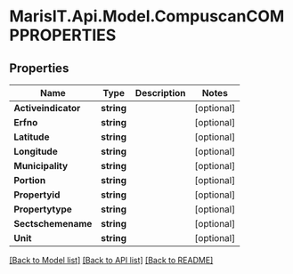 
# MarisIT.Api.Model.CompuscanCOMPPROPERTIES

## Properties

Name | Type | Description | Notes
------------ | ------------- | ------------- | -------------
**Activeindicator** | **string** |  | [optional] 
**Erfno** | **string** |  | [optional] 
**Latitude** | **string** |  | [optional] 
**Longitude** | **string** |  | [optional] 
**Municipality** | **string** |  | [optional] 
**Portion** | **string** |  | [optional] 
**Propertyid** | **string** |  | [optional] 
**Propertytype** | **string** |  | [optional] 
**Sectschemename** | **string** |  | [optional] 
**Unit** | **string** |  | [optional] 

[[Back to Model list]](../README.md#documentation-for-models)
[[Back to API list]](../README.md#documentation-for-api-endpoints)
[[Back to README]](../README.md)

